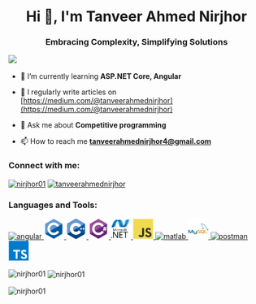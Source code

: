 <!--[![MasterHead](https://drive.google.com/file/d/10Sbin8py4n0TQ0UsUQ1dCHmr-8e7MSbB/view?usp=sharing)]-->
<h1 align="center">Hi 👋, I'm Tanveer Ahmed Nirjhor</h1>
<h3 align="center">Embracing Complexity, Simplifying Solutions</h3>


 <img width = "400" src="https://cdn.dribbble.com/users/1162077/screenshots/3848914/programmer.gif" /> 

- 🌱 I’m currently learning **ASP.NET Core, Angular**

- 📝 I regularly write articles on [https://medium.com/@tanveerahmednirjhor](https://medium.com/@tanveerahmednirjhor)

- 💬 Ask me about **Competitive programming**

- 📫 How to reach me **tanveerahmednirjhor4@gmail.com**

<h3 align="left">Connect with me:</h3>
<p align="left">
<a href="https://linkedin.com/in/nirjhor01" target="blank"><img align="center" src="https://raw.githubusercontent.com/rahuldkjain/github-profile-readme-generator/master/src/images/icons/Social/linked-in-alt.svg" alt="nirjhor01" height="30" width="40" /></a>
<a href="https://medium.com/tanveerahmednirjhor" target="blank"><img align="center" src="https://raw.githubusercontent.com/rahuldkjain/github-profile-readme-generator/master/src/images/icons/Social/medium.svg" alt="tanveerahmednirjhor" height="30" width="40" /></a>
</p>

<h3 align="left">Languages and Tools:</h3>
<p align="left"> <a href="https://angular.io" target="_blank" rel="noreferrer"> <img src="https://angular.io/assets/images/logos/angular/angular.svg" alt="angular" width="40" height="40"/> </a> <a href="https://www.cprogramming.com/" target="_blank" rel="noreferrer"> <img src="https://raw.githubusercontent.com/devicons/devicon/master/icons/c/c-original.svg" alt="c" width="40" height="40"/> </a> <a href="https://www.w3schools.com/cpp/" target="_blank" rel="noreferrer"> <img src="https://raw.githubusercontent.com/devicons/devicon/master/icons/cplusplus/cplusplus-original.svg" alt="cplusplus" width="40" height="40"/> </a> <a href="https://www.w3schools.com/cs/" target="_blank" rel="noreferrer"> <img src="https://raw.githubusercontent.com/devicons/devicon/master/icons/csharp/csharp-original.svg" alt="csharp" width="40" height="40"/> </a> <a href="https://dotnet.microsoft.com/" target="_blank" rel="noreferrer"> <img src="https://raw.githubusercontent.com/devicons/devicon/master/icons/dot-net/dot-net-original-wordmark.svg" alt="dotnet" width="40" height="40"/> </a> <a href="https://developer.mozilla.org/en-US/docs/Web/JavaScript" target="_blank" rel="noreferrer"> <img src="https://raw.githubusercontent.com/devicons/devicon/master/icons/javascript/javascript-original.svg" alt="javascript" width="40" height="40"/> </a> <a href="https://www.mathworks.com/" target="_blank" rel="noreferrer"> <img src="https://upload.wikimedia.org/wikipedia/commons/2/21/Matlab_Logo.png" alt="matlab" width="40" height="40"/> </a> <a href="https://www.mysql.com/" target="_blank" rel="noreferrer"> <img src="https://raw.githubusercontent.com/devicons/devicon/master/icons/mysql/mysql-original-wordmark.svg" alt="mysql" width="40" height="40"/> </a> <a href="https://postman.com" target="_blank" rel="noreferrer"> <img src="https://www.vectorlogo.zone/logos/getpostman/getpostman-icon.svg" alt="postman" width="40" height="40"/> </a> <a href="https://www.typescriptlang.org/" target="_blank" rel="noreferrer"> <img src="https://raw.githubusercontent.com/devicons/devicon/master/icons/typescript/typescript-original.svg" alt="typescript" width="40" height="40"/> </a> </p>

<p><img align="left" src="https://github-readme-stats.vercel.app/api/top-langs?username=nirjhor01&show_icons=true&locale=en&layout=compact" alt="nirjhor01" /></p>

<p>&nbsp;<img align="center" src="https://github-readme-stats.vercel.app/api?username=nirjhor01&show_icons=true&locale=en" alt="nirjhor01" /></p>

<p><img align="center" src="https://github-readme-streak-stats.herokuapp.com/?user=nirjhor01&" alt="nirjhor01" /></p>
